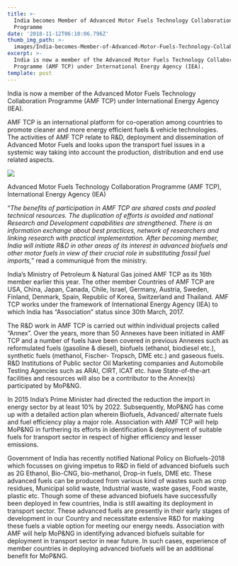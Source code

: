 ```yaml
---
title: >-
  India becomes Member of Advanced Motor Fuels Technology Collaboration
  Programme
date: '2018-11-12T06:10:06.796Z'
thumb_img_path: >-
  images/India-becomes-Member-of-Advanced-Motor-Fuels-Technology-Collaboration-Programme/1*CB4IfuRXQ6pGamKCeg8Gmw.jpeg
excerpt: >-
  India is now a member of the Advanced Motor Fuels Technology Collaboration
  Programme (AMF TCP) under International Energy Agency (IEA).
template: post
---
```

India is now a member of the Advanced Motor Fuels Technology Collaboration Programme (AMF TCP) under International Energy Agency (IEA).

AMF TCP is an international platform for co-operation among countries to promote cleaner and more energy efficient fuels & vehicle technologies. The activities of AMF TCP relate to R&D, deployment and dissemination of Advanced Motor Fuels and looks upon the transport fuel issues in a systemic way taking into account the production, distribution and end use related aspects.

![](/images/India-becomes-Member-of-Advanced-Motor-Fuels-Technology-Collaboration-Programme/1*CB4IfuRXQ6pGamKCeg8Gmw.jpeg)

<figcaption>Advanced Motor Fuels Technology Collaboration Programme (AMF TCP), International Energy Agency&nbsp;(IEA)</figcaption>

“*The benefits of participation in AMF TCP are shared costs and pooled technical resources. The duplication of efforts is avoided and national Research and Development capabilities are strengthened. There is an information exchange about best practices, network of researchers and linking research with practical implementation. After becoming member, India will initiate R&D in other areas of its interest in advanced biofuels and other motor fuels in view of their crucial role in substituting fossil fuel imports,*” read a communiqué from the ministry.

India’s Ministry of Petroleum & Natural Gas joined AMF TCP as its 16th member earlier this year. The other member Countries of AMF TCP are USA, China, Japan, Canada, Chile, Israel, Germany, Austria, Sweden, Finland, Denmark, Spain, Republic of Korea, Switzerland and Thailand. AMF TCP works under the framework of International Energy Agency (IEA) to which India has “Association” status since 30th March, 2017.

The R&D work in AMF TCP is carried out within individual projects called “Annex”. Over the years, more than 50 Annexes have been initiated in AMF TCP and a number of fuels have been covered in previous Annexes such as reformulated fuels (gasoline & diesel), biofuels (ethanol, biodiesel etc.), synthetic fuels (methanol, Fischer- Tropsch, DME etc.) and gaseous fuels. R&D Institutions of Public sector Oil Marketing companies and Automobile Testing Agencies such as ARAI, CIRT, ICAT etc. have State-of-the-art facilities and resources will also be a contributor to the Annex(s) participated by MoP&NG.

In 2015 India’s Prime Minister had directed the reduction the import in energy sector by at least 10% by 2022. Subsequently, MoP&NG has come up with a detailed action plan wherein Biofuels, Advanced/ alternate fuels and fuel efficiency play a major role. Association with AMF TCP will help MoP&NG in furthering its efforts in identification & deployment of suitable fuels for transport sector in respect of higher efficiency and lesser emissions.

Government of India has recently notified National Policy on Biofuels-2018 which focusses on giving impetus to R&D in field of advanced biofuels such as 2G Ethanol, Bio-CNG, bio-methanol, Drop-in fuels, DME etc. These advanced fuels can be produced from various kind of wastes such as crop residues, Municipal solid waste, Industrial waste, waste gases, Food waste, plastic etc. Though some of these advanced biofuels have successfully been deployed in few countries, India is still awaiting its deployment in transport sector. These advanced fuels are presently in their early stages of development in our Country and necessitate extensive R&D for making these fuels a viable option for meeting our energy needs. Association with AMF will help MoP&NG in identifying advanced biofuels suitable for deployment in transport sector in near future. In such cases, experience of member countries in deploying advanced biofuels will be an additional benefit for MoP&NG.
